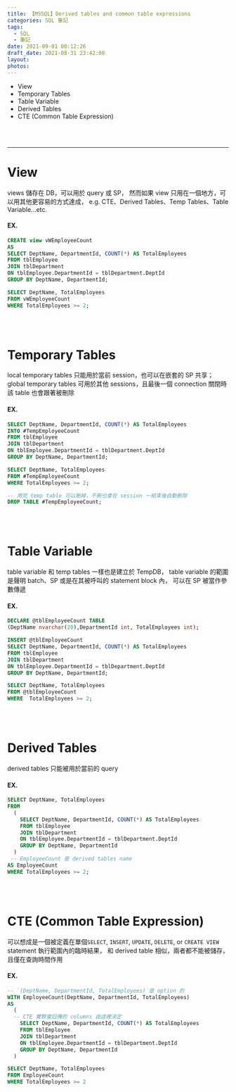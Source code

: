 ```yaml
---
title: 【MSSQL】Derived tables and common table expressions
categories: SQL 筆記
tags:
  - SQL
  - 筆記
date: 2021-09-01 00:12:26
draft_date: 2021-08-31 23:42:08
layout:
photos:
---
```


- View
- Temporary Tables
- Table Variable
- Derived Tables
- CTE (Common Table Expression)
<!-- more -->

<br />
<br />

---


# View
views 儲存在 DB，可以用於 query 或 SP，
然而如果 view 只用在一個地方，可以用其他更容易的方式達成，
e.g. CTE、Derived Tables、Temp Tables、Table Variable...etc.

#### EX.
```sql
CREATE view vWEmployeeCount
AS
SELECT DeptName, DepartmentId, COUNT(*) AS TotalEmployees
FROM tblEmployee
JOIN tblDepartment
ON tblEmployee.DepartmentId = tblDepartment.DeptId
GROUP BY DeptName, DepartmentId;

SELECT DeptName, TotalEmployees 
FROM vWEmployeeCount
WHERE TotalEmployees >= 2;
```
<br />
<br />


# Temporary Tables
local temporary tables 只能用於當前 session，也可以在嵌套的 SP 共享；
global temporary tables 可用於其他 sessions，且最後一個 connection 關閉時該 table 也會跟著被刪除

#### EX.
```sql
SELECT DeptName, DepartmentId, COUNT(*) AS TotalEmployees
INTO #TempEmployeeCount
FROM tblEmployee
JOIN tblDepartment
ON tblEmployee.DepartmentId = tblDepartment.DeptId
GROUP BY DeptName, DepartmentId;

SELECT DeptName, TotalEmployees
FROM #TempEmployeeCount
WHERE TotalEmployees >= 2;

-- 用完 temp table 可以刪掉，不刪也會在 session 一結束後自動刪除
DROP TABLE #TempEmployeeCount;
```
<br />
<br />


# Table Variable
table variable 和 temp tables 一樣也是建立於 TempDB，
table variable 的範圍是聲明 batch、SP 或是在其被呼叫的 statement block 內，
可以在 SP 被當作參數傳遞

#### EX.
```sql
DECLARE @tblEmployeeCount TABLE
(DeptName nvarchar(20),DepartmentId int, TotalEmployees int);

INSERT @tblEmployeeCount
SELECT DeptName, DepartmentId, COUNT(*) AS TotalEmployees
FROM tblEmployee
JOIN tblDepartment
ON tblEmployee.DepartmentId = tblDepartment.DeptId
GROUP BY DeptName, DepartmentId;

SELECT DeptName, TotalEmployees
FROM @tblEmployeeCount
WHERE  TotalEmployees >= 2;
```
<br />
<br />


# Derived Tables
derived tables 只能被用於當前的 query

#### EX.
```sql
SELECT DeptName, TotalEmployees
FROM
  (
    SELECT DeptName, DepartmentId, COUNT(*) AS TotalEmployees
    FROM tblEmployee
    JOIN tblDepartment
    ON tblEmployee.DepartmentId = tblDepartment.DeptId
    GROUP BY DeptName, DepartmentId
  ) 
 -- EmployeeCount 是 derived tables name
AS EmployeeCount
WHERE TotalEmployees >= 2;
```
<br />
<br />


# CTE (Common Table Expression)
可以想成是一個被定義在單個`SELECT`, `INSERT`, `UPDATE`, `DELETE`, or `CREATE VIEW` statement 執行範圍內的臨時結果，
和 derived table 相似，兩者都不能被儲存，且僅在查詢時間作用

#### EX.
```sql
-- `(DeptName, DepartmentId, TotalEmployees)`是 option 的
WITH EmployeeCount(DeptName, DepartmentId, TotalEmployees)
AS
  (
  -- CTE 實際會回傳的 columns 由這裡決定
    SELECT DeptName, DepartmentId, COUNT(*) AS TotalEmployees
    FROM tblEmployee
    JOIN tblDepartment
    ON tblEmployee.DepartmentId = tblDepartment.DeptId
    GROUP BY DeptName, DepartmentId
  )

SELECT DeptName, TotalEmployees
FROM EmployeeCount
WHERE TotalEmployees >= 2
```